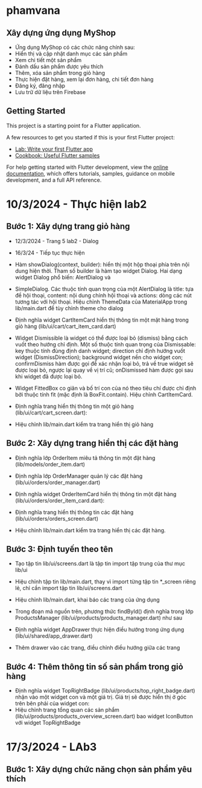 # phamvana

## Xây dựng ứng dụng MyShop
- Ứng dụng MyShop có các chức năng chính sau:
- Hiển thị và cập nhật danh mục các sản phẩm
- Xem chi tiết một sản phẩm
- Đánh dấu sản phẩm được yêu thích
- Thêm, xóa sản phẩm trong giỏ hàng
- Thực hiện đặt hàng, xem lại đơn hàng, chi tiết đơn hàng
- Đăng ký, đăng nhập
- Lưu trữ dữ liệu trên Firebase

## Getting Started

This project is a starting point for a Flutter application.

A few resources to get you started if this is your first Flutter project:

- [Lab: Write your first Flutter app](https://docs.flutter.dev/get-started/codelab)
- [Cookbook: Useful Flutter samples](https://docs.flutter.dev/cookbook)

For help getting started with Flutter development, view the
[online documentation](https://docs.flutter.dev/), which offers tutorials,
samples, guidance on mobile development, and a full API reference.

# 10/3/2024 - Thực hiện lab2

## Bước 1: Xây dựng trang giỏ hàng

- 12/3/2024 - Trang 5 lab2 - Dialog

- 16/3/24 - Tiếp tục thực hiện

- Hàm showDialog(context, builder): hiển thị một hộp thoại phía trên nội dung hiện thời. Tham số builder là hàm tạo widget Dialog. Hai dạng widget Dialog phổ biến: AlertDialog và 
- SimpleDialog. Các thuộc tính quan trọng của một AlertDialog là title: tựa đề hội thoại, content: 
nội dung chính hội thoại và actions: dòng các nút tương tác với hội thoại.
Hiệu chỉnh ThemeData của MaterialApp trong lib/main.dart để tùy chỉnh theme cho dialog

- Định nghĩa widget CartItemCard hiển thị thông tin một mặt hàng trong giỏ hàng 
(lib/ui/cart/cart_item_card.dart)

- Widget Dismissible là widget có thể được loại bỏ (dismiss) bằng cách vuốt theo hướng chỉ định. Một số thuộc tính quan trọng của Dismissable: key thuộc tính đùng định danh widget; direction chỉ định hướng vuốt widget (DismissDirection); background widget nền cho widget con; confirmDismiss hàm được gọi để xác nhận loại bỏ, trả về true widget sẽ được loại bỏ, ngược lại quay về vị trí cũ; onDismissed hàm được gọi sau khi widget đã được loại bỏ.

- Widget FittedBox co giãn và bố trí con của nó theo tiêu chí được chỉ định bởi thuộc tính fit (mặc định là BoxFit.contain). Hiệu chỉnh CartItemCard.

- Định nghĩa trang hiển thị thông tin một giỏ hàng (lib/ui/cart/cart_screen.dart):
- Hiệu chỉnh lib/main.dart kiểm tra trang hiển thị giỏ hàng

## Bước 2: Xây dựng trang hiển thị các đặt hàng

- Định nghĩa lớp OrderItem miêu tả thông tin một đặt hàng (lib/models/order_item.dart)

- Định nghĩa lớp OrderManager quản lý các đặt hàng (lib/ui/orders/order_manager.dart)
- Định nghĩa widget OrderItemCard hiển thị thông tin một đặt hàng 
(lib/ui/orders/order_item_card.dart):

- Định nghĩa trang hiển thị thông tin các đặt hàng (lib/ui/orders/orders_screen.dart)
- Hiệu chỉnh lib/main.dart kiểm tra trang hiển thị các đặt hàng.

## Bước 3: Định tuyến theo tên

- Tạo tập tin lib/ui/screens.dart là tập tin import tập trung của thư mục lib/ui
- Hiệu chỉnh tập tin lib/main.dart, thay vì import từng tập tin *_screen riêng lẻ, chỉ cần import 
tập tin lib/ui/screens.dart
- Hiệu chỉnh lib/main.dart, khai báo các trang của ứng dụng
- Trong đoạn mã nguồn trên, phương thức findById() định nghĩa trong lớp ProductsManager 
(lib/ui/products/products_manager.dart) như sau

- Định nghĩa widget AppDrawer thực hiện điều hướng trong ứng dụng 
(lib/ui/shared/app_drawer.dart)

- Thêm drawer vào các trang, điều chỉnh điều hướng giữa các trang

## Bước 4: Thêm thông tin số sản phẩm trong giỏ hàng

- Định nghĩa widget TopRightBadge (lib/ui/products/top_right_badge.dart) nhận vào một widget 
con và một giá trị. Giá trị sẽ được hiển thị ở góc trên bên phải của widget con:
- Hiệu chỉnh trang tổng quan các sản phẩm (lib/ui/products/products_overview_screen.dart) bao widget IconButton với widget TopRightBadge

# 17/3/2024 - LAb3

## Bước 1: Xây dựng chức năng chọn sản phẩm yêu thích